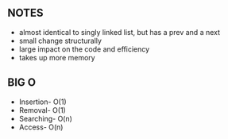 ## NOTES

- almost identical to singly linked list, but has a prev and a next
- small change structurally
- large impact on the code and efficiency
- takes up more memory

## BIG O

- Insertion- O(1)
- Removal- O(1)
- Searching- O(n)
- Access- O(n)
